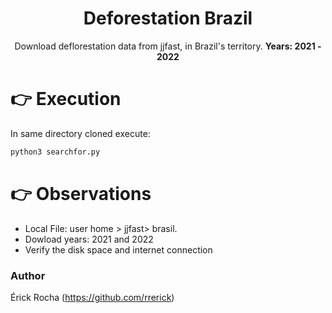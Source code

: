 
<h1 align="center">Deforestation Brazil</h1>

<p align="center">Download deflorestation data from jjfast, in Brazil's territory. <b>Years: 2021 - 2022</b></p>

# :point_right: Execution

In same directory cloned execute:

```sh 
python3 searchfor.py

```

# :point_right: Observations

 - Local File: user home > jjfast> brasil. 
 - Dowload years: 2021 and 2022
 - Verify the disk space and internet connection


<h3>Author</h3>

Érick Rocha (https://github.com/rrerick) 
